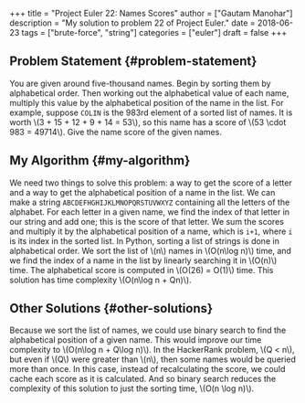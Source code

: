 +++
title = "Project Euler 22: Names Scores"
author = ["Gautam Manohar"]
description = "My solution to problem 22 of Project Euler."
date = 2018-06-23
tags = ["brute-force", "string"]
categories = ["euler"]
draft = false
+++

## Problem Statement {#problem-statement}

You are given around five-thousand names. Begin by sorting them by alphabetical
order. Then working out the alphabetical value of each name, multiply this value
by the alphabetical position of the name in the list. For example, suppose `COLIN`
is the 983rd element of a sorted list of names. It is worth \\(3 + 15 + 12 + 9 +
14 = 53\\), so this name has a score of \\(53 \cdot 983 = 49714\\). Give the name
score of the given names.


## My Algorithm {#my-algorithm}

We need two things to solve this problem: a way to get the score of a letter and
a way to get the alphabetical position of a name in the list. We can make a
string `ABCDEFHGHIJKLMNOPQRSTUVWXYZ` containing all the letters of the alphabet.
For each letter in a given name, we find the index of that letter in our string
and add one; this is the score of that letter. We sum the scores and multiply it
by the alphabetical position of a name, which is `i+1`, where `i` is its index
in the sorted list. In Python, sorting a list of strings is done in alphabetical
order. We sort the list of \\(n\\) names in \\(O(n\log n)\\) time, and we find the index
of a name in the list by linearly searching it in \\(O(n)\\) time. The alphabetical
score is computed in \\(O(26) = O(1)\\) time. This solution has time complexity
\\(O(n\log n + Qn)\\).


## Other Solutions {#other-solutions}

Because we sort the list of names, we could use binary search to find the
alphabetical position of a given name. This would improve our time complexity to
\\(O(n\log n + Q\log n)\\). In the HackerRank problem, \\(Q < n\\), but even if \\(Q\\) were
greater than \\(n\\), then some names would be queried more than once. In this case,
instead of recalculating the score, we could cache each score as it is
calculated. And so binary search reduces the complexity of this solution to just
the sorting time, \\(O(n \log n)\\).
